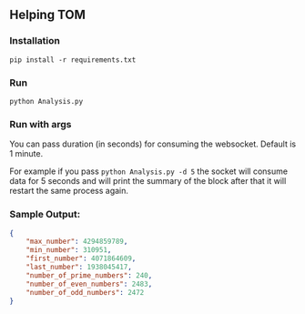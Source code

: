 ## Helping TOM

### Installation

``pip install -r requirements.txt``

### Run

``python Analysis.py``

### Run with args

You can pass duration (in seconds) for consuming the websocket.
Default is 1 minute.

For example if you pass 
``python Analysis.py -d 5`` 
the socket will consume data for 5 seconds and will print the summary of the block after that 
it will restart the same process again.

### Sample Output:

```json
{
    "max_number": 4294859789,
    "min_number": 310951,
    "first_number": 4071864609,
    "last_number": 1938045417,
    "number_of_prime_numbers": 240,
    "number_of_even_numbers": 2483,
    "number_of_odd_numbers": 2472
}

```